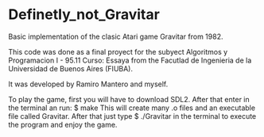 # Definetly_not_Gravitar
Basic implementation of the clasic Atari game Gravitar from 1982.

This code was done as a final proyect for the subyect Algoritmos y Programacion I - 95.11 Curso: Essaya from the Facutlad de Ingenieria de la Universidad de Buenos Aires (FIUBA).

It was developed by Ramiro Mantero and myself.

To play the game, first you will have to download SDL2. After that enter in the terminal an run:
$ make
This will create many .o files and an executable file called Gravitar.
After that just type $ ./Gravitar in the terminal to execute the program and enjoy the game.
